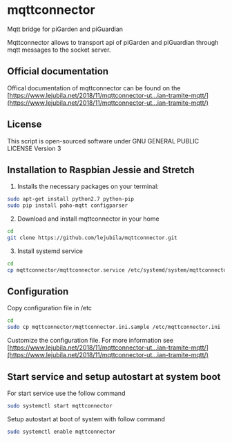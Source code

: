 # mqttconnector
Mqtt bridge for piGarden and piGuardian

Mqttconnector allows to transport api of piGarden and piGuardian through mqtt messages to the socket server.

## Official documentation 

Offical documentation of mqttconnector can be found on the [https://www.lejubila.net/2018/11/mqttconnector-ut…ian-tramite-mqtt/](https://www.lejubila.net/2018/11/mqttconnector-ut…ian-tramite-mqtt/)

## License

This script is open-sourced software under GNU GENERAL PUBLIC LICENSE Version 3

## Installation to Raspbian Jessie and Stretch

1) Installs the necessary packages on your terminal:

``` bash
sudo apt-get install python2.7 python-pip
sudo pip install paho-mqtt configparser
```

2) Download and install mqttconnector in your home

``` bash
cd
git clone https://github.com/lejubila/mqttconnector.git
```

3) Install systemd service

``` bash
cd
cp mqttconnector/mqttconnector.service /etc/systemd/system/mqttconnector.service
```

## Configuration

Copy configuration file in /etc

```bash
cd
sudo cp mqttconnector/mqttconnector.ini.sample /etc/mqttconnector.ini
```

Customize the configuration file. 
For more information see [https://www.lejubila.net/2018/11/mqttconnector-ut…ian-tramite-mqtt/](https://www.lejubila.net/2018/11/mqttconnector-ut…ian-tramite-mqtt/)

## Start service and setup autostart at system boot 

For start service use the follow command

``` bash
sudo systemctl start mqttconnector
```

Setup autostart at boot of system with follow command

``` bash
sudo systemctl enable mqttconnector
```



